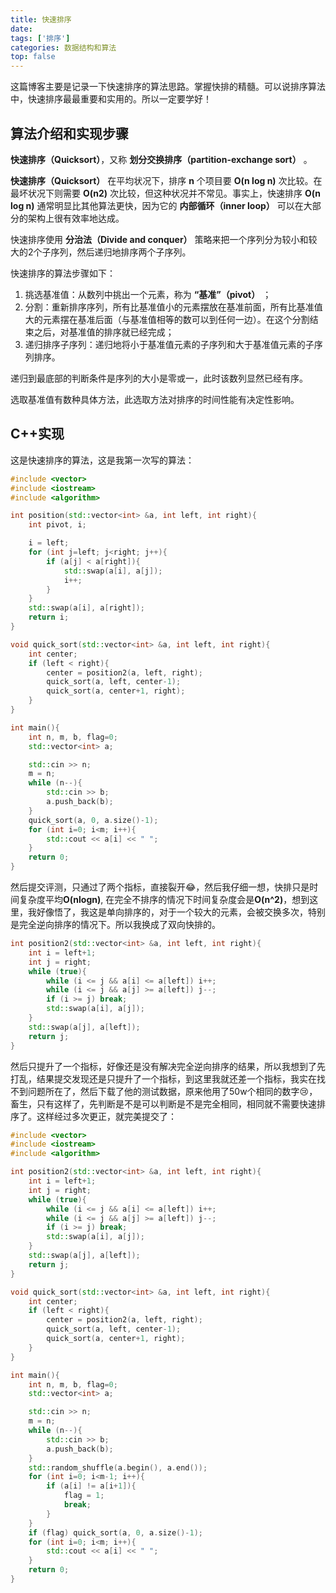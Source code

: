 ```yaml
---
title: 快速排序
date: 
tags: ['排序']
categories: 数据结构和算法
top: false
---
```


这篇博客主要是记录一下快速排序的算法思路。掌握快排的精髓。可以说排序算法中，快速排序最最重要和实用的。所以一定要学好！

 <!-- more -->

## 算法介绍和实现步骤

**快速排序（Quicksort）**，又称 **划分交换排序（partition-exchange sort）** 。

**快速排序（Quicksort）** 在平均状况下，排序 **n** 个项目要 **O(n log n)** 次比较。在最坏状况下则需要 **O(n2)** 次比较，但这种状况并不常见。事实上，快速排序 **O(n log n)** 通常明显比其他算法更快，因为它的 **内部循环（inner loop）** 可以在大部分的架构上很有效率地达成。

快速排序使用 **分治法（Divide and conquer）** 策略来把一个序列分为较小和较大的2个子序列，然后递归地排序两个子序列。

快速排序的算法步骤如下：

1. 挑选基准值：从数列中挑出一个元素，称为 **“基准”（pivot）** ；
2. 分割：重新排序序列，所有比基准值小的元素摆放在基准前面，所有比基准值大的元素摆在基准后面（与基准值相等的数可以到任何一边）。在这个分割结束之后，对基准值的排序就已经完成；
3. 递归排序子序列：递归地将小于基准值元素的子序列和大于基准值元素的子序列排序。

递归到最底部的判断条件是序列的大小是零或一，此时该数列显然已经有序。

选取基准值有数种具体方法，此选取方法对排序的时间性能有决定性影响。

## C++实现

这是快速排序的算法，这是我第一次写的算法：

```c++
#include <vector>
#include <iostream>
#include <algorithm>

int position(std::vector<int> &a, int left, int right){
	int pivot, i;

	i = left;
	for (int j=left; j<right; j++){
		if (a[j] < a[right]){
			std::swap(a[i], a[j]);
			i++;
		}
	}
	std::swap(a[i], a[right]);
	return i;
}

void quick_sort(std::vector<int> &a, int left, int right){
	int center;
	if (left < right){
		center = position2(a, left, right);
		quick_sort(a, left, center-1);
		quick_sort(a, center+1, right);
	}
}

int main(){
	int n, m, b, flag=0;
	std::vector<int> a;

	std::cin >> n;
	m = n;
	while (n--){
		std::cin >> b;
		a.push_back(b);
	}
	quick_sort(a, 0, a.size()-1);	
	for (int i=0; i<m; i++){
		std::cout << a[i] << " ";
	}
	return 0;
}
```

然后提交评测，只通过了两个指标，直接裂开:joy:，然后我仔细一想，快排只是时间复杂度平均**O(nlogn)**, 在完全不排序的情况下时间复杂度会是**O(n^2)**，想到这里，我好像悟了，我这是单向排序的，对于一个较大的元素，会被交换多次，特别是完全逆向排序的情况下。所以我换成了双向快排的。

```c++
int position2(std::vector<int> &a, int left, int right){
	int i = left+1;
	int j = right;
	while (true){
		while (i <= j && a[i] <= a[left]) i++;
		while (i <= j && a[j] >= a[left]) j--;
		if (i >= j) break;
		std::swap(a[i], a[j]);
	}
	std::swap(a[j], a[left]);
	return j;
}
```

然后只提升了一个指标，好像还是没有解决完全逆向排序的结果，所以我想到了先打乱，结果提交发现还是只提升了一个指标，到这里我就还差一个指标，我实在找不到问题所在了，然后下载了他的测试数据，原来他用了50w个相同的数字:cry:，畜生，只有这样了，先判断是不是可以判断是不是完全相同，相同就不需要快速排序了。这样经过多次更正，就完美提交了：

```c++
#include <vector>
#include <iostream>
#include <algorithm>

int position2(std::vector<int> &a, int left, int right){
	int i = left+1;
	int j = right;
	while (true){
		while (i <= j && a[i] <= a[left]) i++;
		while (i <= j && a[j] >= a[left]) j--;
		if (i >= j) break;
		std::swap(a[i], a[j]);
	}
	std::swap(a[j], a[left]);
	return j;
}

void quick_sort(std::vector<int> &a, int left, int right){
	int center;
	if (left < right){
		center = position2(a, left, right);
		quick_sort(a, left, center-1);
		quick_sort(a, center+1, right);
	}
}

int main(){
	int n, m, b, flag=0;
	std::vector<int> a;

	std::cin >> n;
	m = n;
	while (n--){
		std::cin >> b;
		a.push_back(b);
	}
	std::random_shuffle(a.begin(), a.end());
	for (int i=0; i<m-1; i++){
		if (a[i] != a[i+1]){
			flag = 1;
			break;
		}
	}
	if (flag) quick_sort(a, 0, a.size()-1);	
	for (int i=0; i<m; i++){
		std::cout << a[i] << " ";
	}
	return 0;
}
```

